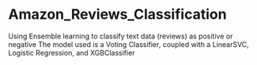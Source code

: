 # Amazon_Reviews_Classification
Using Ensemble learning to classify text data (reviews) as positive or negative
The model used is a Voting Classifier, coupled with a LinearSVC, Logistic Regression, and XGBClassifier
